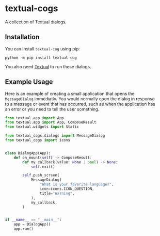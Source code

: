 # textual-cogs

A collection of Textual dialogs.

## Installation

You can install `textual-cog` using pip:

```
python -m pip install textual-cog
```

You also need [Textual](https://github.com/Textualize/textual) to run these dialogs.

## Example Usage

Here is an example of creating a small application that opens the `MessageDialog` immediatly. You would normally open the dialog in response to a message or event that has occurred, such as when the application has an error or you need to tell the user something.

```python
from textual.app import App
from textual.app import App, ComposeResult
from textual.widgets import Static

from textual_cogs.dialogs import MessageDialog
from textual_cogs import icons


class DialogApp(App):
    def on_mount(self) -> ComposeResult:
        def my_callback(value: None | bool) -> None:
            self.exit()

        self.push_screen(
            MessageDialog(
                "What is your favorite language?",
                icon=icons.ICON_QUESTION,
                title="Warning",
            ),
            my_callback,
        )


if __name__ == "__main__":
    app = DialogApp()
    app.run()
```